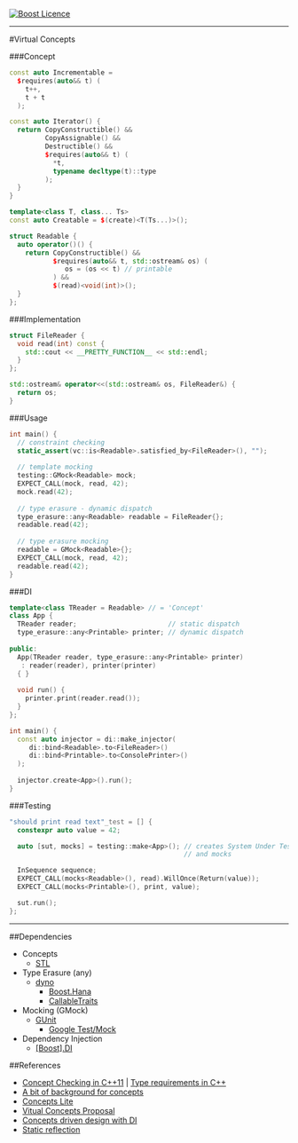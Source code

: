 <a href="http://www.boost.org/LICENSE_1_0.txt" target="_blank">![Boost Licence](http://img.shields.io/badge/license-boost-blue.svg)</a>

---------------------------------------

#Virtual Concepts

###Concept
```cpp
const auto Incrementable =
  $requires(auto&& t) (
    t++,
    t + t
  );
```

```cpp
const auto Iterator() {
  return CopyConstructible() &&
         CopyAssignable() &&
         Destructible() &&
         $requires(auto&& t) (
           *t,
           typename decltype(t)::type
         );
  }
}
```

```cpp
template<class T, class... Ts>
const auto Creatable = $(create)<T(Ts...)>();  
```

```cpp
struct Readable {
  auto operator()() {
    return CopyConstructible() &&
           $requires(auto&& t, std::ostream& os) (
              os = (os << t) // printable
           ) &&
           $(read)<void(int)>();
  }
};
```

###Implementation
```cpp
struct FileReader {
  void read(int) const {
    std::cout << __PRETTY_FUNCTION__ << std::endl;
  }
};

std::ostream& operator<<(std::ostream& os, FileReader&) {
  return os;
}
```

###Usage
```cpp
int main() {
  // constraint checking
  static_assert(vc::is<Readable>.satisfied_by<FileReader>(), "");
  
  // template mocking
  testing::GMock<Readable> mock;
  EXPECT_CALL(mock, read, 42);
  mock.read(42);
  
  // type erasure - dynamic dispatch
  type_erasure::any<Readable> readable = FileReader{};
  readable.read(42);
  
  // type erasure mocking
  readable = GMock<Readable>{};
  EXPECT_CALL(mock, read, 42);
  readable.read(42);
}
```

###DI
```cpp
template<class TReader = Readable> // = 'Concept'
class App {
  TReader reader;                       // static dispatch
  type_erasure::any<Printable> printer; // dynamic dispatch
  
public:
  App(TReader reader, type_erasure::any<Printable> printer)
   : reader(reader), printer(printer)
  { }
  
  void run() {
    printer.print(reader.read());
  }
};

int main() {
  const auto injector = di::make_injector(
     di::bind<Readable>.to<FileReader>()
     di::bind<Printable>.to<ConsolePrinter>()
  );
  
  injector.create<App>().run();
}
```

###Testing
```cpp
"should print read text"_test = [] {
  constexpr auto value = 42;

  auto [sut, mocks] = testing::make<App>(); // creates System Under Test
                                            // and mocks

  InSequence sequence;
  EXPECT_CALL(mocks<Readable>(), read).WillOnce(Return(value));
  EXPECT_CALL(mocks<Printable>(), print, value);

  sut.run();
};
```

---

##Dependencies
* Concepts
  * [STL](http://en.cppreference.com/w)
* Type Erasure (any)
  * [dyno](https://github.com/ldionne/dyno)
    * [Boost.Hana](https://github.com/boostorg/hana)
    * [CallableTraits](https://github.com/badair/callable_traits)
* Mocking (GMock)
  * [GUnit](https://github.com/cpp-testing/GUnit)
    * [Google Test/Mock](https://github.com/google/googletest)
* Dependency Injection
    * [[Boost].DI](https://github.com/boost-experimental/di)

##References
* [Concept Checking in C++11](http://ericniebler.com/2013/11/23/concept-checking-in-c11) | [Type requirements in C++](http://pfultz2.com/blog/2014/08/17/type-requirements)
* [A bit of background for concepts](https://isocpp.org/blog/2016/02/a-bit-of-background-for-concepts-and-cpp17-bjarne-stroustrup)
* [Concepts Lite](http://www.open-std.org/jtc1/sc22/wg21/docs/papers/2013/n3580.pdf)
* [Vitual Concepts Proposal](https://github.com/andyprowl/virtual-concepts/blob/master/draft/Dynamic%20Generic%20Programming%20with%20Virtual%20Concepts.pdf)
* [Concepts driven design with DI](http://boost-experimental.github.io/di/concepts-driven-design-with-di)
* [Static reflection](http://www.open-std.org/jtc1/sc22/wg21/docs/papers/2016/p0194r0.pdf)
